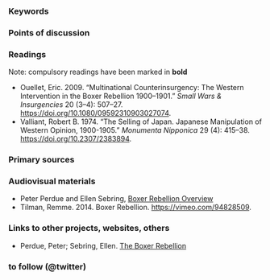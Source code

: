 ### Keywords


### Points of discussion


### Readings
Note: compulsory readings have been marked in **bold**

* Ouellet, Eric. 2009. “Multinational Counterinsurgency: The Western Intervention in the Boxer Rebellion 1900–1901.” *Small Wars & Insurgencies* 20 (3–4): 507–27. https://doi.org/10.1080/09592310903027074.
* Valliant, Robert B. 1974. “The Selling of Japan. Japanese Manipulation of Western Opinion, 1900-1905.” *Monumenta Nipponica* 29 (4): 415–38. https://doi.org/10.2307/2383894.

### Primary sources


### Audiovisual materials

* Peter Perdue and Ellen Sebring, [Boxer Rebellion Overview](https://techtv.mit.edu/videos/6805d177e4394255a42ab2508f132861/)
* Tilman, Remme. 2014. Boxer Rebellion. https://vimeo.com/94828509.


### Links to other projects, websites, others

* Perdue, Peter; Sebring, Ellen. [The Boxer Rebellion](https://ocw.mit.edu/ans7870/21f/21f.027/boxer_uprising/pdf/bx_essay01.pdf)

### to follow (@twitter)

